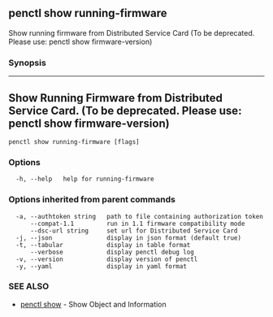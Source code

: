 ## penctl show running-firmware

Show running firmware from Distributed Service Card (To be deprecated. Please use: penctl show firmware-version)

### Synopsis



-----------------------------------------------------------------------------------------------
 Show Running Firmware from Distributed Service Card. (To be deprecated. Please use: penctl show firmware-version) 
-----------------------------------------------------------------------------------------------


```
penctl show running-firmware [flags]
```

### Options

```
  -h, --help   help for running-firmware
```

### Options inherited from parent commands

```
  -a, --authtoken string   path to file containing authorization token
      --compat-1.1         run in 1.1 firmware compatibility mode
      --dsc-url string     set url for Distributed Service Card
  -j, --json               display in json format (default true)
  -t, --tabular            display in table format
      --verbose            display penctl debug log
  -v, --version            display version of penctl
  -y, --yaml               display in yaml format
```

### SEE ALSO
* [penctl show](penctl_show.md)	 - Show Object and Information

